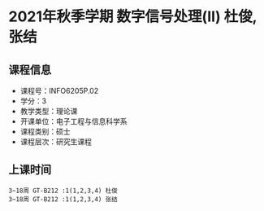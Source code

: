 # 2021年秋季学期 数字信号处理(II) 杜俊, 张结






## 课程信息

- 课程号：INFO6205P.02
- 学分：3
- 教学类型：理论课
- 开课单位：电子工程与信息科学系
- 课程类别：硕士
- 课程层次：研究生课程

## 上课时间

```
3~18周 GT-B212 :1(1,2,3,4) 杜俊
3~18周 GT-B212 :1(1,2,3,4) 张结
```

